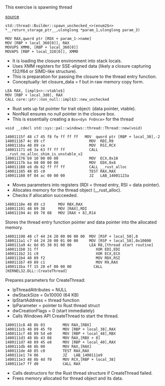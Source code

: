 

This exercise is spawning thread

[source](https://github.com/Jozefpodlecki/reverse-engineering-exercises/blob/main/exercises/thread/main.rs)

`std::thread::Builder::spawn_unchecked_<>(enum2$<> *__return_storage_ptr__,ulonglong *param_1,ulonglong param_3)`


```x86asm
MOV RAX,qword ptr [RDX + param_1->name]
MOV [RBP + local_360[0]], RAX
MOVUPS XMM0, [RBP + local_360[0]]
MOVAPS [RBP + local_328[0]], XMM0
```

- It is loading the closure environment into stack locals.
- Uses XMM registers for SSE-aligned data (likely a closure capturing f32/f64 or SIMD-like structure).
- This is preparation for passing the closure to the thread entry function.
- Conceptually: let closure_data = f but in raw memory copy form.

```x86asm
LEA RAX, [impl$<>::vtable$]
MOV [RBP + local_3d0], RAX
CALL core::ptr::non_null::impl$3::new_unchecked
```

- Rust sets up fat pointer for trait object: (data pointer, vtable).
- NonNull ensures no null pointer in the closure box.
- This is essentially creating a `Box<dyn FnOnce>` for the thread

`void __cdecl std::sys::pal::windows::thread::Thread::new(void)`

```x86asm
14001115f 48 c7 45 f8 fe ff ff ff   MOV  qword ptr [RBP + local_30],-2
140011167 4c 89 cf                    MOV  RDI,R9
14001116a 48 89 ce                    MOV  RSI,RCX
140011171 e8 3a 63 ff ff ff           CALL __rust_no_alloc_shim_is_unstable_v2
140011176 b9 10 00 00 00              MOV  ECX,0x10
14001117b ba 08 00 00 00              MOV  EDX,0x8
140011180 e8 db 62 ff ff ff           CALL __rust_alloc
140011185 48 85 c0                    TEST RAX,RAX
140011188 0f 84 ac 00 00 00           JZ   LAB_14001123a
```

- Moves parameters into registers (RDI = thread entry, RSI = data pointer).
- Allocates memory for the thread object (__rust_alloc).
- Checks if allocation succeeded.

```x86asm
14001118e 48 89 c3      MOV RBX,RAX
140011191 48 89 38      MOV [RAX],RDI
140011194 4c 89 70 08   MOV [RAX + 8],R14
```

Stores the thread entry function pointer and data pointer into the allocated memory.

```x86asm
140011198 48 c7 44 24 28 00 00 00 00  MOV [RSP + local_50],0
1400111a1 c7 44 24 20 00 01 00 00     MOV [RSP + local_58],0x10000
1400111a9 4c 8d 05 30 01 00 00        LEA R8,[thread start routine]
1400111b0 31 ff                          XOR EDI,EDI
1400111b2 31 c9                          XOR ECX,ECX
1400111b4 48 89 f2                       MOV RDX,RSI
1400111b7 49 89 c1                       MOV R9,RAX
1400111ba ff 15 20 ef 00 00 00          CALL [KERNEL32.DLL::CreateThread]
```

Prepares parameters for CreateThread:
- lpThreadAttributes = NULL
- dwStackSize = 0x10000 (64 KB)
- lpStartAddress = thread function
- lpParameter = pointer to Rust thread struct
- dwCreationFlags = 0 (start immediately)
- Calls Windows API CreateThread to start the thread.

```
1400111c8 48 8b 03        MOV RAX,[RBX]
1400111cb 48 89 45 f0     MOV [RBP + local_38],RAX
1400111cf 48 89 5d e0     MOV [RBP + local_48],RBX
1400111d3 48 8b 43 08     MOV RAX,[RBX + 8]
1400111d7 48 89 45 e8     MOV [RBP + local_40],RAX
1400111db 48 8b 00        MOV RAX,[RAX]
1400111de 48 85 c0        TEST RAX,RAX
1400111e1 74 06           JZ   LAB_1400111e9
1400111e3 48 8b 4d f0     MOV RCX,[RBP + local_38]
1400111e7 ff d0           CALL RAX
```

- Calls destructors for the Rust thread structure if CreateThread failed.
- Frees memory allocated for thread object and its data.